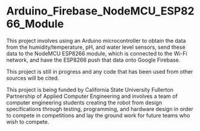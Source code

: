 # Arduino_Firebase_NodeMCU_ESP8266_Module
This project involves using an Arduino microcontroller to obtain the data from the humidity/temperature, pH, and water level sensors, send these data to the NodeMCU ESP8266 module, which is connected to the Wi-Fi network, and have the ESP8266 push that data onto Google Firebase.

This project is still in progress and any code that has been used from other sources will be cited.

This project is being funded by California State University Fullerton Partnership of Applied Computer Engineering and involves a team of computer engineering students creating the robot from design specifications through testing, programming, and hardware design in order to compete in competitions and lay the ground work for future teams who wish to compete.
